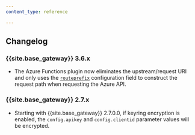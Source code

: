 ```yaml
---
content_type: reference

---
```


## Changelog

### {{site.base_gateway}} 3.6.x

* The Azure Functions plugin now eliminates the upstream/request URI and only uses the [`routeprefix`](/plugins/azure-functions/reference/#schema--config-routeprefix) 
configuration field to construct the request path when requesting the Azure API.

### {{site.base_gateway}} 2.7.x

* Starting with {{site.base_gateway}} 2.7.0.0, if keyring encryption is enabled,
 the `config.apikey` and `config.clientid` parameter values will be encrypted.
